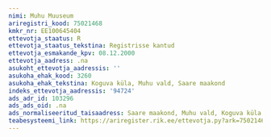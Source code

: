 ```yaml
---
nimi: Muhu Muuseum
ariregistri_kood: 75021468
kmkr_nr: EE100645404
ettevotja_staatus: R
ettevotja_staatus_tekstina: Registrisse kantud
ettevotja_esmakande_kpv: 08.12.2000
ettevotja_aadress: .na
asukoht_ettevotja_aadressis: ''
asukoha_ehak_kood: 3260
asukoha_ehak_tekstina: Koguva küla, Muhu vald, Saare maakond
indeks_ettevotja_aadressis: '94724'
ads_adr_id: 103296
ads_ads_oid: .na
ads_normaliseeritud_taisaadress: Saare maakond, Muhu vald, Koguva küla
teabesysteemi_link: https://ariregister.rik.ee/ettevotja.py?ark=75021468&ref=rekvisiidid
---
```

